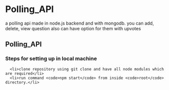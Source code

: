 # Polling_API
a polling api made in node.js backend and with mongodb. you can add, delete, view question also can have option for them with upvotes

<html>
  <body>
    <h2>Polling_API</h2>
    <h3>Steps for setting up in local machine</h3>
      
      <li>clone repository using git clone and have all node modules which are required</li>
      <li>run command <code>npm start</code> from inside <code>root</code> directory.</li>
    
   <ul></ul>
  </body>
</html>
